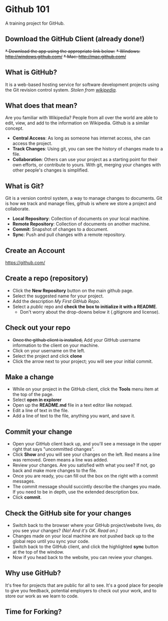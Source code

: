 Github 101
=========

A training project for GitHub.

## Download the GitHub Client (already done!)
~~* Download the app using the appropriate link below:~~
  ~~* Windows: http://windows.github.com/~~
  ~~* Mac: http://mac.github.com/~~
  
## What is GitHub?
It is a web-based hosting service for software development projects using the Git revision control system. 
*Stolen from [wikipedia](http://en.wikipedia.org/wiki/GitHub).*

## What does that mean?
Are you familiar with Wikipedia? People from all over the world are able to edit, view, and add to the information on Wikipedia. Github is a similar concept.
* **Central Access**: As long as someone has internet access, she can access the project.
* **Track Changes**: Using git, you can see the history of changes made to a file.
* **Collaboration**: Others can use your project as a starting point for their own efforts, or contribute to yours. With git, merging your changes with other people's changes is simplified.

## What is Git?
Git is a version control system, a way to manage changes to documents. Git is how we track and manage files, github is where we store a project and collaborate.
* **Local Repository**: Collection of documents on your local machine.
* **Remote Repository**: Collection of documents on another machine.
* **Commit**: Snapshot of changes to a document.
* **Sync**: Push and pull changes with a remote repository.

## Create an Account
https://github.com/

## Create a repo (repository)
* Click the **New Repository** button on the main github page. 
* Select the suggested name for your project.
* Add the description *My First GitHub Repo*.
* Select a *public* repo and **check the box to initialize it with a README**.
	* Don't worry about the drop-downs below it (.gitignore and license).

## Check out your repo
* <del>Once the github client is installed,</del> Add your GitHub username information to the client on your machine. 
* Click on your username on the left.
* Select the project and click **clone**
* Click the arrow next to your project; you will see your initial commit.

## Make a change
* While on your project in the GitHub client, click the **Tools** menu item at the top of the page.
* Select **open in explorer**
* Open up the **README.md** file in a text editor like notepad.
* Edit a line of text in the file.
* Add a line of text to the file, anything you want, and save it. 

## Commit your change
* Open your GitHub client back up, and you'll see a message in the upper right that says "uncommitted changes".
* Click **Show** and you will see your changes on the left. Red means a line was removed. Green means a line was added.
* Review your changes. Are you satisfied with what you see? If not, go back and make more changes to the file.
* Once you are ready, you can fill out the box on the right with a commit messages.
* The commit message should succintly describe the changes you made. If you need to be in depth, use the extended description box.
* Click **commit**.

## Check the GitHub site for your changes
* Switch back to the browser where your GitHub project/website lives, do you see your changes? *(No! And it's OK. Read on.)*
* Changes made on your local machine are not pushed back up to the global repo until you sync your code.
* Switch back to the GitHub client, and click the highlighted **sync** button at the top of the window.
* Now if you head back to the website, you can review your changes.

## Why use GitHub?
It's free for projects that are public for all to see. It's a good place for people to give you feedback, potential employers to check out your work, and to store our work as we learn to code.

## Time for Forking?